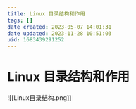 ```yaml
---
title: Linux 目录结构和作用
tags: []
date created: 2023-05-07 14:01:31
date updated: 2023-11-28 10:51:03
uid: 1683439291252
---
```


# Linux 目录结构和作用

![[Linux目录结构.png]]
